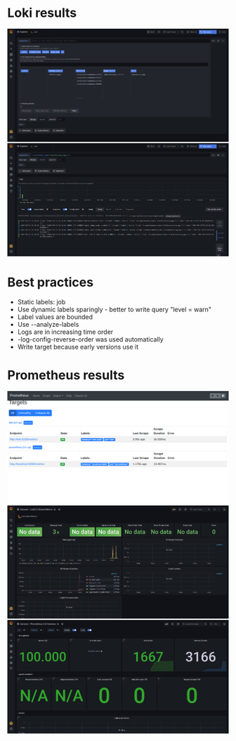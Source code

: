 # Loki results
![Labels](pic/7-1.png)
![Logs](pic/7-2.png)

# Best practices

- Static labels: job
- Use dynamic labels sparingly - better to write query "level = warn"
- Label values are bounded
- Use --analyze-labels
- Logs are in increasing time order
- -log-config-reverse-order was used automatically
- Write target because early versions use it

# Prometheus results
![Labels](pic/8-1.png)
![Logs](pic/8-2.png)
![Logs](pic/8-3.png)
